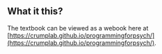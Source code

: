 ## What it this?

The textbook can be viewed as a webook here at [https://crumplab.github.io/programmingforpsych/](https://crumplab.github.io/programmingforpsych/).

